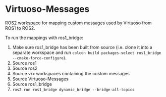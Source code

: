 # Virtuoso-Messages
ROS2 workspace for mapping custom messages used by Virtuoso from ROS1 to ROS2. 

To run the mappings with ros1_bridge:
1. Make sure ros1_bridge has been built from source (i.e. clone it into a separate workspace and run `colcon build packages-select ros1_bridge --cmake-force-configure`).
2. Source ros1
3. Source ros2
4. Source vrx workspaces containing the custom messages
5. Source Virtuoso-Messages
6. Source ros1_bridge
7. `ros2 run ros1_bridge dynamic_bridge --bridge-all-topics`
